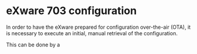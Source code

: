 # eXware 703 configuration

In order to have the eXware prepared for configuration over-the-air (OTA), it is necessary to execute an initial, manual retrieval of the configuration.

This can be done by a
